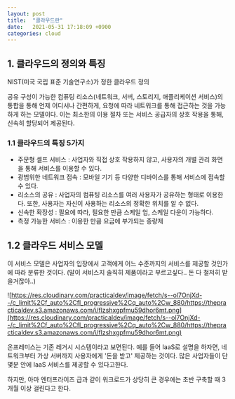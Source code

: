 ```yaml
---
layout: post
title:  "클라우드란"
date:   2021-05-31 17:18:09 +0900
categories: cloud
---
```


## 1. 클라우드의 정의와 특징
NIST(미국 국립 표준 기술연구소)가 정한 클라우드 정의

공유 구성이 가능한 컴퓨팅 리소스(네트워크, 서버, 스토리지, 애플리케이션 서비스)의 통합을 통해 언제 어디서나 간편하게,  요청에 따라 네트워크를 통해 접근하는 것을 가능하게 하는 모델이다. 이는 최소한의 이용 절차 또는 서비스 공급자의 상호 작용을 통해, 신속히 할당되어 제공된다.


### 1.1 클라우드의 특징 5가지
* 주문형 셀프 서비스 : 사업자와 직접 상호 작용하지 않고, 사용자의 개별 관리 화면을 통해 서비스를 이용할 수 있다.
* 광범위한 네트워크 접속 : 모바일 기기 등 다양한 디바이스를 통해 서비스에 접속할 수 있다.
* 리소스의 공유 : 사업자의 컴퓨팅 리소스를 여러 사용자가 공유하는 형태로 이용한다. 또한, 사용자는 자신이 사용하는 리소스의 정확한 위치를 알 수 없다.
* 신속한 확장성 : 필요에 따라, 필요한 만큼 스케일 업, 스케일 다운이 가능하다.
* 측정 가능한 서비스 : 이용한 만큼 요금에 부가되는 종량제

## 1.2 클라우드 서비스 모델
이 서비스 모델은 사업자의 입장에서 고객에게 어느 수준까지의 서비스를 제공할 것인가에 따라 분류한 것이다. (말이 서비스지 솔직히 제품이라고 부르고싶다.. 돈 다 철저히 받을거잖아..)

![https://res.cloudinary.com/practicaldev/image/fetch/s--ol7OnjXd--/c_limit%2Cf_auto%2Cfl_progressive%2Cq_auto%2Cw_880/https://thepracticaldev.s3.amazonaws.com/i/flzshxgpfmu59dhor6mt.png](https://res.cloudinary.com/practicaldev/image/fetch/s--ol7OnjXd--/c_limit%2Cf_auto%2Cfl_progressive%2Cq_auto%2Cw_880/https://thepracticaldev.s3.amazonaws.com/i/flzshxgpfmu59dhor6mt.png)

온프레미스는 기존 레거시 시스템이라고 보면된다.
예를 들어 IaaS로 설명을 하자면, 네트워크부터 가상 서버까지 사용자에게 '돈을 받고' 제공하는 것이다. 많은 사업자들이 단 몇분 안에 IaaS 서비스를 제공할 수 있다고한다. 

하지만, 아마 엔터프라이즈 급과 같이 워크로드가 상당히 큰 경우에는 초반 구축할 때 3개월 이상 걸린다고 한다. 